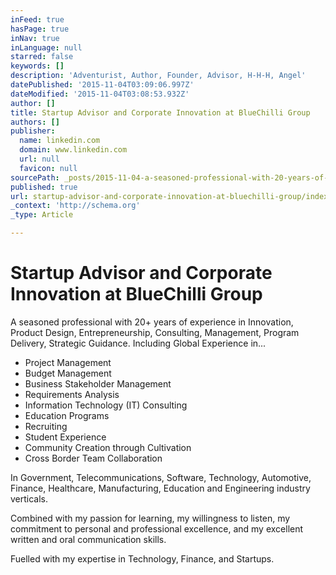 ```yaml
---
inFeed: true
hasPage: true
inNav: true
inLanguage: null
starred: false
keywords: []
description: 'Adventurist, Author, Founder, Advisor, H-H-H, Angel'
datePublished: '2015-11-04T03:09:06.997Z'
dateModified: '2015-11-04T03:08:53.932Z'
author: []
title: Startup Advisor and Corporate Innovation at BlueChilli Group
authors: []
publisher:
  name: linkedin.com
  domain: www.linkedin.com
  url: null
  favicon: null
sourcePath: _posts/2015-11-04-a-seasoned-professional-with-20-years-of-experience-in-inno.md
published: true
url: startup-advisor-and-corporate-innovation-at-bluechilli-group/index.html
_context: 'http://schema.org'
_type: Article

---
```

# Startup Advisor and Corporate Innovation at BlueChilli Group

A seasoned professional with 20+ years of experience in Innovation, Product Design, Entrepreneurship, Consulting, Management, Program Delivery, Strategic Guidance.
Including Global Experience in... 

* Project Management
* Budget Management
* Business Stakeholder Management 
* Requirements Analysis 
* Information Technology (IT) Consulting 
* Education Programs 
* Recruiting 
* Student Experience 
* Community Creation through Cultivation 
* Cross Border Team Collaboration

In Government, Telecommunications, Software, Technology, Automotive, Finance, Healthcare, Manufacturing, Education and Engineering industry verticals. 

Combined with my passion for learning, my willingness to listen, my commitment to personal and professional excellence, and my excellent written and oral communication skills. 

Fuelled with my expertise in Technology, Finance, and Startups.